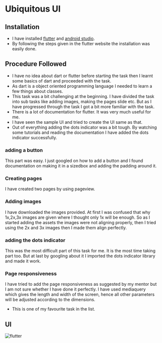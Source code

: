 #  Ubiquitous UI

## Installation
* I have installed [flutter](https://flutter.dev/docs/get-started/install/windows) and [android studio](https://developer.android.com/studio?gclid=CjwKCAiA-_L9BRBQEiwA-bm5fk-JSA_8iQqCK-_OP3EiVKPMApf058MpMbDpyoZHYYee5VDrmTGTjhoCa04QAvD_BwE&gclsrc=aw.ds).
* By following the steps given in the flutter website the installation was easily done.


## Procedure Followed
* I have no idea about dart or flutter before starting the task then I learnt some basics of dart and proceeded with the task.
* As dart is a object oriented programming language I needed to learn a few things about classes.
* This task was a bit challenging at the beginning. I have divided the task into sub tasks like adding images, making the pages slide etc. But as I have progressed through the task I got a bit more familiar with the task.
* There is a lot of documentation for flutter. It was very much useful for me.
* I have seen the sample UI and tried to create the UI same as that.
* Out of everything adding the dots indicator was a bit tough. By watching some tutorials and reading the documentation I have added the dots indicator successfully.

### adding a button
This part was easy. I just googled on how to add a button and I found documentation on making it in a sizedbox and adding the padding around it.
### Creating pages
I have created two pages by using pageview.
### Adding images
I have downloaded the images provided. At first I was confused that why 1x,2x,3x images are given where I thought only 1x will be enough. So as I started adding the assets the images were not aligning properly, then I tried using the 2x and 3x images then I made them align perfectly.
### adding the dots indicator
This was the most difficult part of this task for me. It is the most time taking part too. But at last by googling about it I imported the dots indicator library and made it work.
### Page responsiveness
I have tried to add the page responsiveness as suggested by my mentor but I am not sure whether I have done it perfectly.
I have used mediaquery which gives the length and width of the screen, hence all other parameters will be adjusted according to the dimensions.

* This is one of my favourite task in the list.

## UI
![flutter](https://github.com/adarshreddy-g/amFOSS_tasks/blob/master/task-07/Screenrecording.gif)
